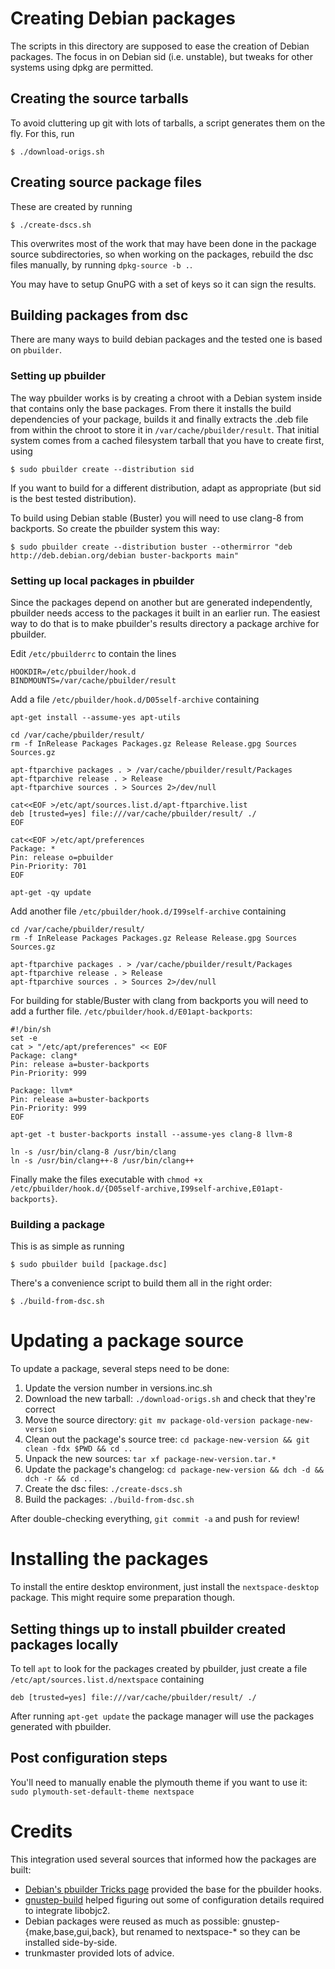 # Creating Debian packages

The scripts in this directory are supposed to ease the creation of Debian
packages. The focus in on Debian sid (i.e. unstable), but tweaks for
other systems using dpkg are permitted.

## Creating the source tarballs

To avoid cluttering up git with lots of tarballs, a script generates
them on the fly. For this, run

    $ ./download-origs.sh

## Creating source package files

These are created by running

    $ ./create-dscs.sh

This overwrites most of the work that may have been done in the package
source subdirectories, so when working on the packages, rebuild the dsc
files manually, by running `dpkg-source -b .`.

You may have to setup GnuPG with a set of keys so it can sign the results.

## Building packages from dsc

There are many ways to build debian packages and the tested one is based on `pbuilder`.

### Setting up pbuilder

The way pbuilder works is by creating a chroot with a Debian system inside
that contains only the base packages. From there it installs the build
dependencies of your package, builds it and finally extracts the .deb file
from within the chroot to store it in `/var/cache/pbuilder/result`. That
initial system comes from a cached filesystem tarball that you have to
create first, using

    $ sudo pbuilder create --distribution sid

If you want to build for a different distribution, adapt as appropriate
(but sid is the best tested distribution).

To build using Debian stable (Buster) you will need to use clang-8 from backports. So create the pbuilder system this way:

    $ sudo pbuilder create --distribution buster --othermirror "deb http://deb.debian.org/debian buster-backports main"

### Setting up local packages in pbuilder

Since the packages depend on another but are generated independently,
pbuilder needs access to the packages it built in an earlier run. The
easiest way to do that is to make pbuilder's results directory a
package archive for pbuilder.

Edit `/etc/pbuilderrc` to contain the lines

    HOOKDIR=/etc/pbuilder/hook.d
    BINDMOUNTS=/var/cache/pbuilder/result

Add a file `/etc/pbuilder/hook.d/D05self-archive` containing

    apt-get install --assume-yes apt-utils
    
    cd /var/cache/pbuilder/result/
    rm -f InRelease Packages Packages.gz Release Release.gpg Sources Sources.gz
    
    apt-ftparchive packages . > /var/cache/pbuilder/result/Packages
    apt-ftparchive release . > Release
    apt-ftparchive sources . > Sources 2>/dev/null
    
    cat<<EOF >/etc/apt/sources.list.d/apt-ftparchive.list
    deb [trusted=yes] file:///var/cache/pbuilder/result/ ./
    EOF
    
    cat<<EOF >/etc/apt/preferences
    Package: *
    Pin: release o=pbuilder
    Pin-Priority: 701
    EOF
    
    apt-get -qy update

Add another file `/etc/pbuilder/hook.d/I99self-archive` containing

    cd /var/cache/pbuilder/result/
    rm -f InRelease Packages Packages.gz Release Release.gpg Sources Sources.gz
    
    apt-ftparchive packages . > /var/cache/pbuilder/result/Packages
    apt-ftparchive release . > Release
    apt-ftparchive sources . > Sources 2>/dev/null
    
For building for stable/Buster with clang from backports you will need to add a further file. `/etc/pbuilder/hook.d/E01apt-backports`:

```
#!/bin/sh
set -e
cat > "/etc/apt/preferences" << EOF
Package: clang*
Pin: release a=buster-backports
Pin-Priority: 999

Package: llvm*   
Pin: release a=buster-backports
Pin-Priority: 999
EOF

apt-get -t buster-backports install --assume-yes clang-8 llvm-8

ln -s /usr/bin/clang-8 /usr/bin/clang
ln -s /usr/bin/clang++-8 /usr/bin/clang++
```

Finally make the files executable with
`chmod +x /etc/pbuilder/hook.d/{D05self-archive,I99self-archive,E01apt-backports}`.


### Building a package

This is as simple as running

    $ sudo pbuilder build [package.dsc]

There's a convenience script to build them all in the right order:

    $ ./build-from-dsc.sh

# Updating a package source

To update a package, several steps need to be done:

1. Update the version number in versions.inc.sh
2. Download the new tarball: `./download-origs.sh` and check that they're correct
3. Move the source directory: `git mv package-old-version package-new-version`
4. Clean out the package's source tree: `cd package-new-version && git clean -fdx $PWD && cd ..`
5. Unpack the new sources: `tar xf package-new-version.tar.*`
6. Update the package's changelog: `cd package-new-version && dch -d && dch -r && cd ..`
7. Create the dsc files: `./create-dscs.sh`
8. Build the packages: `./build-from-dsc.sh`

After double-checking everything, `git commit -a` and push for review!

# Installing the packages

To install the entire desktop environment, just install the `nextspace-desktop` package. This might require some preparation though.

## Setting things up to install pbuilder created packages locally

To tell `apt` to look for the packages created by pbuilder, just create a file `/etc/apt/sources.list.d/nextspace` containing

    deb [trusted=yes] file:///var/cache/pbuilder/result/ ./

After running `apt-get update` the package manager will use the packages generated with pbuilder.

## Post configuration steps

You'll need to manually enable the plymouth theme if you want to use it: `sudo plymouth-set-default-theme nextspace`

# Credits

This integration used several sources that informed how the packages are built:

* [Debian's pbuilder Tricks page](https://wiki.debian.org/PbuilderTricks) provided the base for the pbuilder hooks.
* [gnustep-build](https://github.com/plaurent/gnustep-build) helped figuring out some of configuration details required to integrate libobjc2.
* Debian packages were reused as much as possible: gnustep-{make,base,gui,back}, but renamed to nextspace-\* so they can be installed side-by-side.
* trunkmaster provided lots of advice.
